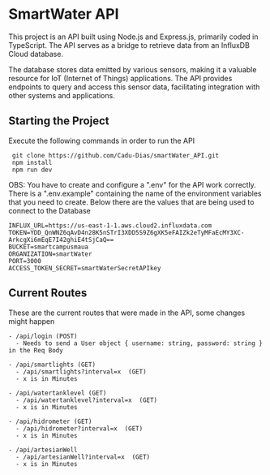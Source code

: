 # SmartWater API

<p>This project is an API built using Node.js and Express.js, primarily coded in TypeScript. The API serves as a bridge to retrieve data from an InfluxDB Cloud database. 

The database stores data emitted by various sensors, making it a valuable resource for IoT (Internet of Things) applications. The API provides endpoints to query and access this sensor data, facilitating integration with other systems and applications.</p>

## Starting the Project
 Execute the following commands in order to run the API
 ```
  git clone https://github.com/Cadu-Dias/smartWater_API.git
  npm install
  npm run dev
 ```
 OBS: You have to create and configure a ".env" for the API work correctly. There is a ".env.example" containing the name of the environment variables that you need to create. Below there are the values that are being used to connect to the Database
 ```
INFLUX_URL=https://us-east-1-1.aws.cloud2.influxdata.com
TOKEN=YDD_QnWNZ6qAvD4n28K5nSTrI3XDD5S9Z6gXK5eFAIZk2eTyMFaEcMY3XC-ArkcgXi6mEqE7I42ghiE4tSjCaQ==
BUCKET=smartcampusmaua
ORGANIZATION=smartWater
PORT=3000
ACCESS_TOKEN_SECRET=smartWaterSecretAPIkey
 ``` 
## Current Routes
 
 These are the current routes that were made in the API, some changes might happen

    - /api/login (POST)
      - Needs to send a User object { username: string, password: string } in the Req Body

    - /api/smartlights (GET)
      - /api/smartlights?interval=x  (GET)
      - x is in Minutes
  
    - /api/watertanklevel (GET)
      - /api/watertanklevel?interval=x  (GET)
      - x is in Minutes
  
    - /api/hidrometer (GET)
      - /api/hidrometer?interval=x  (GET)
      - x is in Minutes
  
    - /api/artesianWell
      - /api/artesianWell?interval=x  (GET)
      - x is in Minutes    
    
